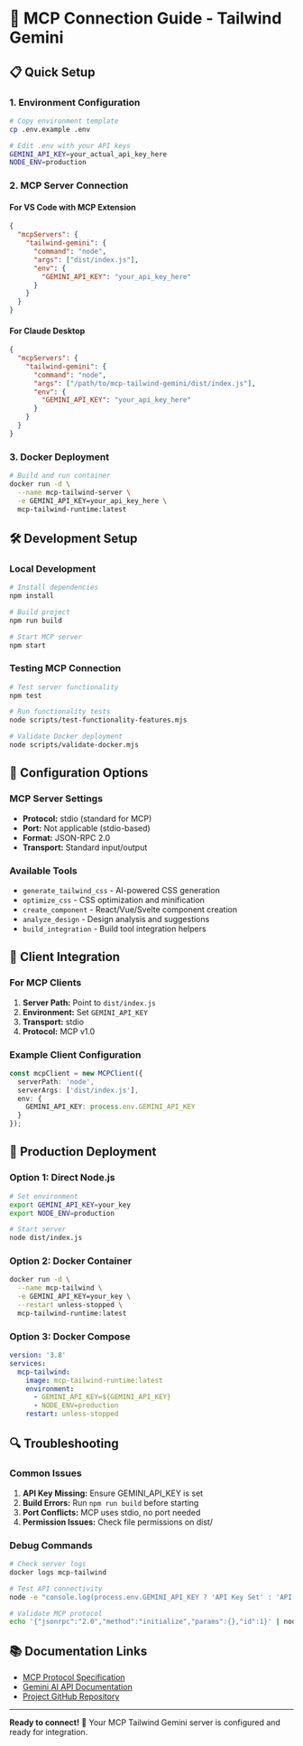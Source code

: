 # 🔌 MCP Connection Guide - Tailwind Gemini

## 📋 Quick Setup

### 1. Environment Configuration
```bash
# Copy environment template
cp .env.example .env

# Edit .env with your API keys
GEMINI_API_KEY=your_actual_api_key_here
NODE_ENV=production
```

### 2. MCP Server Connection

#### For VS Code with MCP Extension
```json
{
  "mcpServers": {
    "tailwind-gemini": {
      "command": "node",
      "args": ["dist/index.js"],
      "env": {
        "GEMINI_API_KEY": "your_api_key_here"
      }
    }
  }
}
```

#### For Claude Desktop
```json
{
  "mcpServers": {
    "tailwind-gemini": {
      "command": "node",
      "args": ["/path/to/mcp-tailwind-gemini/dist/index.js"],
      "env": {
        "GEMINI_API_KEY": "your_api_key_here"
      }
    }
  }
}
```

### 3. Docker Deployment
```bash
# Build and run container
docker run -d \
  --name mcp-tailwind-server \
  -e GEMINI_API_KEY=your_api_key_here \
  mcp-tailwind-runtime:latest
```

## 🛠 Development Setup

### Local Development
```bash
# Install dependencies
npm install

# Build project
npm run build

# Start MCP server
npm start
```

### Testing MCP Connection
```bash
# Test server functionality
npm test

# Run functionality tests
node scripts/test-functionality-features.mjs

# Validate Docker deployment
node scripts/validate-docker.mjs
```

## 🔧 Configuration Options

### MCP Server Settings
- **Protocol:** stdio (standard for MCP)
- **Port:** Not applicable (stdio-based)
- **Format:** JSON-RPC 2.0
- **Transport:** Standard input/output

### Available Tools
- `generate_tailwind_css` - AI-powered CSS generation
- `optimize_css` - CSS optimization and minification
- `create_component` - React/Vue/Svelte component creation
- `analyze_design` - Design analysis and suggestions
- `build_integration` - Build tool integration helpers

## 📱 Client Integration

### For MCP Clients
1. **Server Path:** Point to `dist/index.js`
2. **Environment:** Set `GEMINI_API_KEY`
3. **Transport:** stdio
4. **Protocol:** MCP v1.0

### Example Client Configuration
```typescript
const mcpClient = new MCPClient({
  serverPath: 'node',
  serverArgs: ['dist/index.js'],
  env: {
    GEMINI_API_KEY: process.env.GEMINI_API_KEY
  }
});
```

## 🚀 Production Deployment

### Option 1: Direct Node.js
```bash
# Set environment
export GEMINI_API_KEY=your_key
export NODE_ENV=production

# Start server
node dist/index.js
```

### Option 2: Docker Container
```bash
docker run -d \
  --name mcp-tailwind \
  -e GEMINI_API_KEY=your_key \
  --restart unless-stopped \
  mcp-tailwind-runtime:latest
```

### Option 3: Docker Compose
```yaml
version: '3.8'
services:
  mcp-tailwind:
    image: mcp-tailwind-runtime:latest
    environment:
      - GEMINI_API_KEY=${GEMINI_API_KEY}
      - NODE_ENV=production
    restart: unless-stopped
```

## 🔍 Troubleshooting

### Common Issues
1. **API Key Missing:** Ensure GEMINI_API_KEY is set
2. **Build Errors:** Run `npm run build` before starting
3. **Port Conflicts:** MCP uses stdio, no port needed
4. **Permission Issues:** Check file permissions on dist/

### Debug Commands
```bash
# Check server logs
docker logs mcp-tailwind

# Test API connectivity
node -e "console.log(process.env.GEMINI_API_KEY ? 'API Key Set' : 'API Key Missing')"

# Validate MCP protocol
echo '{"jsonrpc":"2.0","method":"initialize","params":{},"id":1}' | node dist/index.js
```

## 📚 Documentation Links

- [MCP Protocol Specification](https://spec.modelcontextprotocol.io/)
- [Gemini AI API Documentation](https://ai.google.dev/docs)
- [Project GitHub Repository](https://github.com/your-username/mcp-tailwind-gemini)

---

**Ready to connect!** 🎉 Your MCP Tailwind Gemini server is configured and ready for integration.

